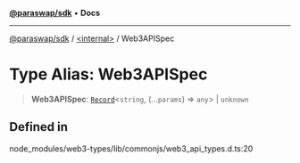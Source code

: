[**@paraswap/sdk**](../../README.md) • **Docs**

***

[@paraswap/sdk](../../globals.md) / [\<internal\>](../README.md) / Web3APISpec

# Type Alias: Web3APISpec

> **Web3APISpec**: [`Record`](Record.md)\<`string`, (...`params`) => `any`\> \| `unknown`

## Defined in

node\_modules/web3-types/lib/commonjs/web3\_api\_types.d.ts:20
